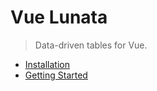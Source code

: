 # Vue Lunata

> Data-driven tables for Vue.

* [Installation](installation.md)
* [Getting Started](getting-started.md)